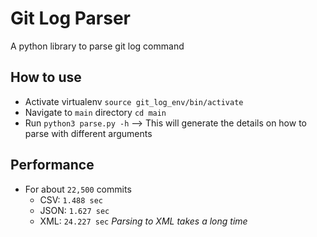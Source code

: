 # Git Log Parser
A python library to parse git log command

## How to use
* Activate virtualenv `source git_log_env/bin/activate`
* Navigate to `main` directory `cd main`
* Run `python3 parse.py -h` --> This will generate the details on how to parse with different arguments

## Performance
* For about `22,500` commits
    * CSV: `1.488 sec`
    * JSON: `1.627 sec`
    * XML: `24.227 sec` _Parsing to XML takes a long time_
